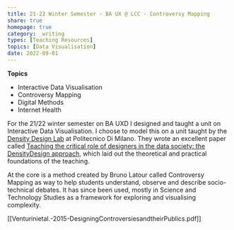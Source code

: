 ```yaml
---
title: 21-22 Winter Semester - BA UX @ LCC - Controversy Mapping
share: true
homepage: true
category: _writing
types: [Teaching Resources]
topics: [Data Visualisation]
date: 2022-09-01
---
```


**Topics**
- Interactive Data Visualisation 
- Controversy Mapping
- Digital Methods
- Internet Health

For the 21/22 winter semester on BA UXD I designed and taught a unit on Interactive Data Visualisation. I choose to model this on a unit taught by the [Density Design Lab](https://densitydesign.org/) at Politecnico Di Milano. They wrote an excellent paper called [Teaching the critical role of designers in the data society: the DensityDesign approach](https://www.researchgate.net/publication/339884430_Teaching_the_critical_role_of_designers_in_the_data_society_the_DensityDesign_approach), which laid out the theoretical and practical foundations of the teaching. 

At the core is a method created by Bruno Latour called Controversy Mapping as way to help students understand, observe and describe socio-technical debates. It has since been used, mostly in Science and Technology Studies as a framework for exploring and visualising complexity. 

[[Venturinietal.-2015-DesigningControversiesandtheirPublics.pdf]]